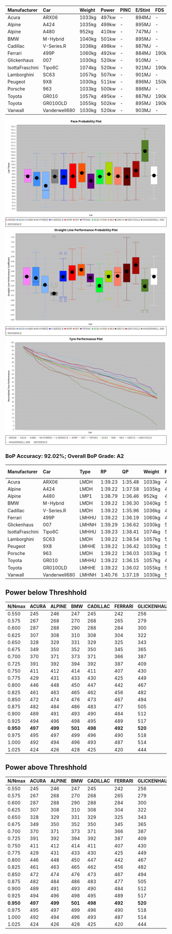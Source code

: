 |Manufacturer|Car|Weight|Power|PINC|E/Stint|FDS|
|:-|:-|:-|:-|:-|:-|:-|
|Acura|ARX06|1033kg|497kw|-|894MJ|-|
|Alpine|A424|1035kg|499kw|-|895MJ|-|
|Alpine|A480|952kg|410kw|-|747MJ|-|
|BMW|M-Hybrid|1040kg|501kw|-|895MJ|-|
|Cadillac|V-Series.R|1036kg|498kw|-|887MJ|-|
|Ferrari|499P|1060kg|492kw|-|884MJ|190kph|
|Glickenhaus|007|1030kg|520kw|-|910MJ|-|
|IsottaFraschini|Tipo6C|1074kg|520kw|-|921MJ|190kph|
|Lamborghini|SC63|1057kg|507kw|-|901MJ|-|
|Peugeot|9X8|1030kg|511kw|-|896MJ|150kph|
|Porsche|963|1033kg|500kw|-|886MJ|-|
|Toyota|GR010|1057kg|495kw|-|887MJ|190kph|
|Toyota|GR010OLD|1055kg|502kw|-|895MJ|190kph|
|Vanwall|Vanderwell680|1030kg|520kw|-|903MJ|-|

![PACECHART](./IMG/AUTO.png)
![STRAIGHTLINEPERFORMANCECHART](./IMG/AUTO_sp.png)
![TYREPERFORMANCECHART](./IMG/AUTO_tw.png)

### BoP Accuracy: 92.02%; Overall BoP Grade: A2
|Manufacturer|Car|Type|RP|QP|Weight|Power¹|Threshhold|PINC|Power²|E/Stint|AVG Vmax|FDS|RDLC|L/Stint|BOP-Grade|ModelAccuracy|ModelPoints|Match%|
|:-|:-|:-|:-|:-|:-|:-|:-|:-|:-|:-|:-|:-|:-|:-|:-|:-|:-|:-|
|Acura|ARX06|LMDH|1:39.23|1:35.48|1033kg|497kw|0.0kph|-|497kw|894MJ|302.49kph|-|1.03|29|+B2|100.00%|995|80.22%|
|Alpine|A424|LMDH|1:39.22|1:37.58|1035kg|499kw|0.0kph|-|499kw|895MJ|302.10kph|-|1.03|29|~A1|80.53%|517|99.79%|
|Alpine|A480|LMP1|1:38.79|1:36.46|952kg|410kw|0.0kph|-|410kw|747MJ|296.88kph|-|0.98|27|~A1|59.62%|840|96.67%|
|BMW|M-Hybrid|LMDH|1:39.22|1:36.30|1040kg|501kw|0.0kph|-|501kw|895MJ|298.04kph|-|1.03|29|~A1|98.60%|1690|96.98%|
|Cadillac|V-Series.R|LMDH|1:39.22|1:35.96|1036kg|498kw|0.0kph|-|498kw|887MJ|301.90kph|-|1.03|29|~A1|88.58%|2033|99.76%|
|Ferrari|499P|LMHHU|1:39.22|1:36.19|1060kg|492kw|0.0kph|-|492kw|884MJ|302.61kph|190kph|1.03|29|~A1|84.67%|2303|100.00%|
|Glickenhaus|007|LMHNH|1:39.29|1:36.62|1030kg|520kw|0.0kph|-|520kw|910MJ|306.60kph|-|0.96|29|~A1|96.64%|1639|100.00%|
|IsottaFraschini|Tipo6C|LMHHU|1:39.23|1:38.41|1074kg|520kw|0.0kph|-|520kw|921MJ|302.33kph|190kph|1.03|29|+B1|66.67%|96|88.45%|
|Lamborghini|SC63|LMDH|1:39.22|1:38.54|1057kg|507kw|0.0kph|-|507kw|901MJ|299.36kph|-|1.03|29|+B1|96.77%|419|88.94%|
|Peugeot|9X8|LMHHE|1:39.22|1:36.42|1030kg|511kw|0.0kph|-|511kw|896MJ|302.88kph|150kph|1.04|29|~A1|87.16%|2572|100.00%|
|Porsche|963|LMDH|1:39.22|1:36.03|1033kg|500kw|0.0kph|-|500kw|886MJ|302.90kph|-|1.03|29|~A1|93.05%|5740|100.00%|
|Toyota|GR010|LMHHU|1:39.22|1:36.15|1057kg|495kw|0.0kph|-|495kw|887MJ|303.14kph|190kph|1.03|29|~A1|90.17%|3255|100.00%|
|Toyota|GR010OLD|LMHHE|1:39.22|1:36.02|1055kg|502kw|0.0kph|-|502kw|895MJ|305.81kph|190kph|1.03|29|~A1|85.24%|1322|100.00%|
|Vanwall|Vanderwell680|LMHNH|1:40.76|1:37.19|1030kg|520kw|0.0kph|-|520kw|903MJ|300.32kph|-|1.01|29|+Ω1|91.33%|611|37.53%|

## Power below Threshhold
|N/Nmax|ACURA|ALPINE|BMW|CADILLAC|FERRARI|GLICKENHAUS|ISOTTAFRASCHINI|LAMBORGHINI|PEUGEOT|PORSCHE|TOYOTA|TOYOTA|VANWALL|​|RPM|A480|
|:-|:-|:-|:-|:-|:-|:-|:-|:-|:-|:-|:-|:-|:-|:-|:-|:-|
|0.550|245|246|247|245|242|256|256|250|252|246|244|247|256|​|--|-|
|0.575|267|268|270|268|265|279|279|273|275|269|266|270|279|​|--|-|
|0.600|287|288|290|288|284|300|300|293|295|289|286|290|300|​|--|-|
|0.625|307|308|310|308|304|322|322|314|316|309|306|310|322|​|--|-|
|0.650|328|329|331|329|325|343|343|335|337|330|327|331|343|​|--|-|
|0.675|349|350|352|350|345|365|365|356|359|351|348|352|365|​|--|-|
|0.700|370|371|373|371|366|387|387|377|380|372|369|374|387|​|--|-|
|0.725|391|392|394|392|387|409|409|399|402|393|389|395|409|​|--|-|
|0.750|411|412|414|411|407|430|430|419|422|413|409|415|430|​|--|-|
|0.775|429|431|433|430|425|449|449|438|441|432|428|434|449|​|5000|241|
|0.800|446|448|450|447|442|467|467|455|459|449|445|451|467|​|5500|284|
|0.825|461|463|465|462|456|482|482|470|474|464|459|466|482|​|6000|318|
|0.850|472|474|476|473|467|494|494|482|485|475|470|477|494|​|6500|359|
|0.875|482|484|486|483|477|505|505|492|496|485|480|487|505|​|7000|401|
|0.900|489|491|493|490|484|512|512|499|503|492|487|494|512|​|7500|411|
|0.925|494|496|498|495|489|517|517|504|508|497|492|499|517|​|8000|407|
|**0.950**|**497**|**499**|**501**|**498**|**492**|**520**|**520**|**507**|**511**|**500**|**495**|**502**|**520**|**​**|**8500**|**410**|
|0.975|495|497|499|496|490|518|518|505|509|498|493|500|518|​|9000|205|
|1.000|492|494|496|493|487|514|514|502|505|495|490|497|514|​|--|-|
|1.025|424|426|428|425|420|444|444|433|436|427|423|429|444|​|--|-|

## Power above Threshhold
|N/Nmax|ACURA|ALPINE|BMW|CADILLAC|FERRARI|GLICKENHAUS|ISOTTAFRASCHINI|LAMBORGHINI|PEUGEOT|PORSCHE|TOYOTA|TOYOTA|VANWALL|​|RPM|A480|
|:-|:-|:-|:-|:-|:-|:-|:-|:-|:-|:-|:-|:-|:-|:-|:-|:-|
|0.550|245|246|247|245|242|256|256|250|252|246|244|247|256|​|--|-|
|0.575|267|268|270|268|265|279|279|273|275|269|266|270|279|​|--|-|
|0.600|287|288|290|288|284|300|300|293|295|289|286|290|300|​|--|-|
|0.625|307|308|310|308|304|322|322|314|316|309|306|310|322|​|--|-|
|0.650|328|329|331|329|325|343|343|335|337|330|327|331|343|​|--|-|
|0.675|349|350|352|350|345|365|365|356|359|351|348|352|365|​|--|-|
|0.700|370|371|373|371|366|387|387|377|380|372|369|374|387|​|--|-|
|0.725|391|392|394|392|387|409|409|399|402|393|389|395|409|​|--|-|
|0.750|411|412|414|411|407|430|430|419|422|413|409|415|430|​|--|-|
|0.775|429|431|433|430|425|449|449|438|441|432|428|434|449|​|5000|241|
|0.800|446|448|450|447|442|467|467|455|459|449|445|451|467|​|5500|284|
|0.825|461|463|465|462|456|482|482|470|474|464|459|466|482|​|6000|318|
|0.850|472|474|476|473|467|494|494|482|485|475|470|477|494|​|6500|359|
|0.875|482|484|486|483|477|505|505|492|496|485|480|487|505|​|7000|401|
|0.900|489|491|493|490|484|512|512|499|503|492|487|494|512|​|7500|411|
|0.925|494|496|498|495|489|517|517|504|508|497|492|499|517|​|8000|407|
|**0.950**|**497**|**499**|**501**|**498**|**492**|**520**|**520**|**507**|**511**|**500**|**495**|**502**|**520**|**​**|**8500**|**410**|
|0.975|495|497|499|496|490|518|518|505|509|498|493|500|518|​|9000|205|
|1.000|492|494|496|493|487|514|514|502|505|495|490|497|514|​|--|-|
|1.025|424|426|428|425|420|444|444|433|436|427|423|429|444|​|--|-|
